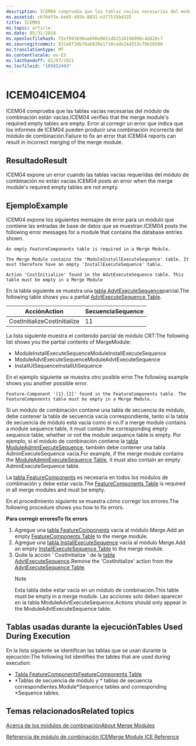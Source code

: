 ```yaml
---
description: ICEM04 comprueba que las tablas vacías necesarias del módulo de combinación están vacías. Error al corregir un error que indica que los informes de ICEM04 pueden producir una combinación incorrecta del módulo de combinación.
ms.assetid: c6f64f5e-be65-485b-8831-e377535bd335
title: ICEM04
ms.topic: article
ms.date: 05/31/2018
ms.openlocfilehash: f2ef993690ae690e0651db1538196998c4dd28c7
ms.sourcegitcommit: 831e8f3db78ab820e1710cede244553c70e50500
ms.translationtype: MT
ms.contentlocale: es-ES
ms.lasthandoff: 01/07/2021
ms.locfileid: "105652493"
---
```

# <a name="icem04"></a><span data-ttu-id="6bc71-104">ICEM04</span><span class="sxs-lookup"><span data-stu-id="6bc71-104">ICEM04</span></span>

<span data-ttu-id="6bc71-105">ICEM04 comprueba que las tablas vacías necesarias del módulo de combinación están vacías.</span><span class="sxs-lookup"><span data-stu-id="6bc71-105">ICEM04 verifies that the merge module's required empty tables are empty.</span></span> <span data-ttu-id="6bc71-106">Error al corregir un error que indica que los informes de ICEM04 pueden producir una combinación incorrecta del módulo de combinación.</span><span class="sxs-lookup"><span data-stu-id="6bc71-106">Failure to fix an error that ICEM04 reports can result in incorrect merging of the merge module.</span></span>

## <a name="result"></a><span data-ttu-id="6bc71-107">Resultado</span><span class="sxs-lookup"><span data-stu-id="6bc71-107">Result</span></span>

<span data-ttu-id="6bc71-108">ICEM04 expone un error cuando las tablas vacías requeridas del módulo de combinación no están vacías.</span><span class="sxs-lookup"><span data-stu-id="6bc71-108">ICEM04 posts an error when the merge module's required empty tables are not empty.</span></span>

## <a name="example"></a><span data-ttu-id="6bc71-109">Ejemplo</span><span class="sxs-lookup"><span data-stu-id="6bc71-109">Example</span></span>

<span data-ttu-id="6bc71-110">ICEM04 expone los siguientes mensajes de error para un módulo que contiene las entradas de base de datos que se muestran.</span><span class="sxs-lookup"><span data-stu-id="6bc71-110">ICEM04 posts the following error messages for a module that contains the database entries shown.</span></span>

``` syntax
An empty FeatureComponents table is required in a Merge Module.

The Merge Module contains the 'ModuleInstallExecuteSequence' table. It 
must therefore have an empty 'InstallExecuteSequence' table.

Action 'CostInitialize' found in the AdvtExecuteSequence table. This 
table must be empty in a Merge Module
```

<span data-ttu-id="6bc71-111">En la tabla siguiente se muestra una [tabla AdvtExecuteSequence](advtexecutesequence-table.md)parcial.</span><span class="sxs-lookup"><span data-stu-id="6bc71-111">The following table shows you a partial [AdvtExecuteSequence Table](advtexecutesequence-table.md).</span></span>



| <span data-ttu-id="6bc71-112">Acción</span><span class="sxs-lookup"><span data-stu-id="6bc71-112">Action</span></span>         | <span data-ttu-id="6bc71-113">Secuencia</span><span class="sxs-lookup"><span data-stu-id="6bc71-113">Sequence</span></span> |
|----------------|----------|
| <span data-ttu-id="6bc71-114">CostInitialize</span><span class="sxs-lookup"><span data-stu-id="6bc71-114">CostInitialize</span></span> | <span data-ttu-id="6bc71-115">1</span><span class="sxs-lookup"><span data-stu-id="6bc71-115">1</span></span>        |



 

<span data-ttu-id="6bc71-116">La lista siguiente muestra el contenido parcial de módulo CRT:</span><span class="sxs-lookup"><span data-stu-id="6bc71-116">The following list shows you the partial contents of MergeModule:</span></span>

-   <span data-ttu-id="6bc71-117">ModuleInstallExecuteSequence</span><span class="sxs-lookup"><span data-stu-id="6bc71-117">ModuleInstallExecuteSequence</span></span>
-   <span data-ttu-id="6bc71-118">ModuleAdvtExecuteSequence</span><span class="sxs-lookup"><span data-stu-id="6bc71-118">ModuleAdvtExecuteSequence</span></span>
-   <span data-ttu-id="6bc71-119">InstallUISequence</span><span class="sxs-lookup"><span data-stu-id="6bc71-119">InstallUISequence</span></span>

<span data-ttu-id="6bc71-120">En el ejemplo siguiente se muestra otro posible error.</span><span class="sxs-lookup"><span data-stu-id="6bc71-120">The following example shows you another possible error.</span></span>

``` syntax
Feature-Component '[1].[2]' found in the FeatureComponents table. The 
FeatureComponents table must be empty in a Merge Module.
```

<span data-ttu-id="6bc71-121">Si un módulo de combinación contiene una tabla de secuencia de módulo, debe contener la tabla de secuencia vacía correspondiente, tanto si la tabla de secuencia de módulo está vacía como si no.</span><span class="sxs-lookup"><span data-stu-id="6bc71-121">If a merge module contains a module sequence table, it must contain the corresponding empty sequence table, whether or not the module sequence table is empty.</span></span> <span data-ttu-id="6bc71-122">Por ejemplo, si el módulo de combinación contiene la [tabla ModuleAdminExecuteSequence](moduleadminexecutesequence-table.md), también debe contener una tabla AdminExecuteSequence vacía.</span><span class="sxs-lookup"><span data-stu-id="6bc71-122">For example, if the merge module contains the [ModuleAdminExecuteSequence Table](moduleadminexecutesequence-table.md), it must also contain an empty AdminExecuteSequence table.</span></span>

<span data-ttu-id="6bc71-123">La [tabla FeatureComponents](featurecomponents-table.md) es necesaria en todos los módulos de combinación y debe estar vacía.</span><span class="sxs-lookup"><span data-stu-id="6bc71-123">The [FeatureComponents Table](featurecomponents-table.md) is required in all merge modules and must be empty.</span></span>

<span data-ttu-id="6bc71-124">En el procedimiento siguiente se muestra cómo corregir los errores.</span><span class="sxs-lookup"><span data-stu-id="6bc71-124">The following procedure shows you how to fix errors.</span></span>

<span data-ttu-id="6bc71-125">**Para corregir errores**</span><span class="sxs-lookup"><span data-stu-id="6bc71-125">**To fix errors**</span></span>

1.  <span data-ttu-id="6bc71-126">Agregue una [tabla FeatureComponents](featurecomponents-table.md) vacía al módulo Merge.</span><span class="sxs-lookup"><span data-stu-id="6bc71-126">Add an empty [FeatureComponents Table](featurecomponents-table.md) to the merge module.</span></span>
2.  <span data-ttu-id="6bc71-127">Agregue una [tabla InstallExecuteSequence](installexecutesequence-table.md) vacía al módulo Merge.</span><span class="sxs-lookup"><span data-stu-id="6bc71-127">Add an empty [InstallExecuteSequence Table](installexecutesequence-table.md) to the merge module.</span></span>
3.  <span data-ttu-id="6bc71-128">Quite la acción ' CostInitialize ' de la [tabla AdvtExecuteSequence](advtexecutesequence-table.md).</span><span class="sxs-lookup"><span data-stu-id="6bc71-128">Remove the 'CostInitialize' action from the [AdvtExecuteSequence Table](advtexecutesequence-table.md).</span></span>
    > [!Note]  
    > <span data-ttu-id="6bc71-129">Esta tabla debe estar vacía en un módulo de combinación.</span><span class="sxs-lookup"><span data-stu-id="6bc71-129">This table must be empty in a merge module.</span></span> <span data-ttu-id="6bc71-130">Las acciones solo deben aparecer en la tabla ModuleAdvtExecuteSequence.</span><span class="sxs-lookup"><span data-stu-id="6bc71-130">Actions should only appear in the ModuleAdvtExecuteSequence table.</span></span>

     

## <a name="tables-used-during-execution"></a><span data-ttu-id="6bc71-131">Tablas usadas durante la ejecución</span><span class="sxs-lookup"><span data-stu-id="6bc71-131">Tables Used During Execution</span></span>

<span data-ttu-id="6bc71-132">En la lista siguiente se identifican las tablas que se usan durante la ejecución:</span><span class="sxs-lookup"><span data-stu-id="6bc71-132">The following list identifies the tables that are used during execution:</span></span>

-   [<span data-ttu-id="6bc71-133">Tabla FeatureComponents</span><span class="sxs-lookup"><span data-stu-id="6bc71-133">FeatureComponents Table</span></span>](featurecomponents-table.md)
-   <span data-ttu-id="6bc71-134">\*Tablas de secuencia de módulo y \* tablas de secuencia correspondientes.</span><span class="sxs-lookup"><span data-stu-id="6bc71-134">Module\*Sequence tables and corresponding \*Sequence tables.</span></span>

## <a name="related-topics"></a><span data-ttu-id="6bc71-135">Temas relacionados</span><span class="sxs-lookup"><span data-stu-id="6bc71-135">Related topics</span></span>

<dl> <dt>

[<span data-ttu-id="6bc71-136">Acerca de los módulos de combinación</span><span class="sxs-lookup"><span data-stu-id="6bc71-136">About Merge Modules</span></span>](about-merge-modules.md)
</dt> <dt>

[<span data-ttu-id="6bc71-137">Referencia de módulo de combinación ICE</span><span class="sxs-lookup"><span data-stu-id="6bc71-137">Merge Module ICE Reference</span></span>](merge-module-ice-reference.md)
</dt> </dl>

 

 



